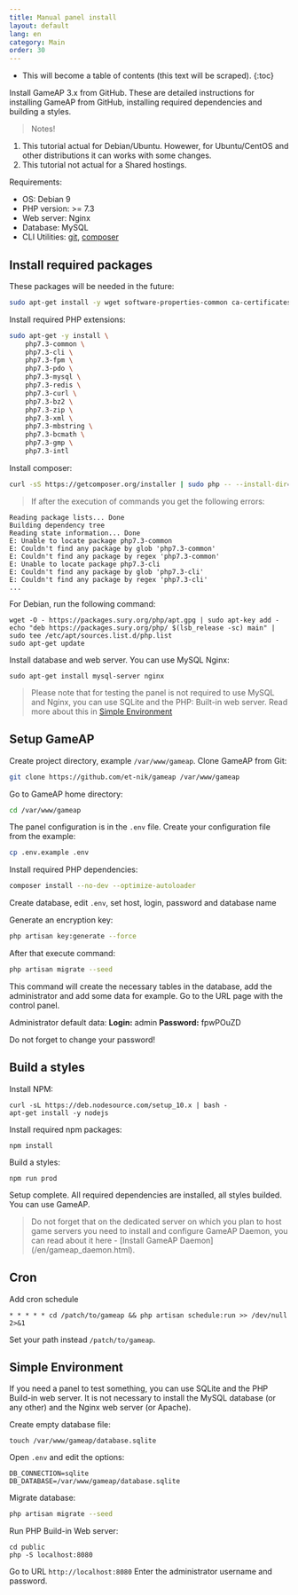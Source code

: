 ```yaml
---
title: Manual panel install
layout: default
lang: en
category: Main
order: 30
---
```


* This will become a table of contents (this text will be scraped).
{:toc}

Install GameAP 3.x from GitHub. These are detailed instructions for installing GameAP from GitHub, installing required dependencies and building a styles.

> Notes!
1. This tutorial actual for Debian/Ubuntu. Howewer, for Ubuntu/CentOS and other distributions it can works with some changes.
2. This tutorial not actual for a Shared hostings.

Requirements:
* OS: Debian 9
* PHP version: >= 7.3
* Web server: Nginx
* Database: MySQL
* CLI Utilities: [git](requirements.html#git), [composer](requirements.html#composer)

## Install required packages

These packages will be needed in the future:
```bash
sudo apt-get install -y wget software-properties-common ca-certificates apt-transport-https gnupg curl lsb-release
```

Install required PHP extensions:
```bash
sudo apt-get -y install \
    php7.3-common \
    php7.3-cli \
    php7.3-fpm \
    php7.3-pdo \
    php7.3-mysql \
    php7.3-redis \
    php7.3-curl \
    php7.3-bz2 \
    php7.3-zip \
    php7.3-xml \
    php7.3-mbstring \
    php7.3-bcmath \
    php7.3-gmp \
    php7.3-intl
```

Install composer:
```bash
curl -sS https://getcomposer.org/installer | sudo php -- --install-dir=/usr/local/bin --filename=composer
```

> If after the execution of commands you get the following errors:
```
Reading package lists... Done
Building dependency tree       
Reading state information... Done
E: Unable to locate package php7.3-common
E: Couldn't find any package by glob 'php7.3-common'
E: Couldn't find any package by regex 'php7.3-common'
E: Unable to locate package php7.3-cli
E: Couldn't find any package by glob 'php7.3-cli'
E: Couldn't find any package by regex 'php7.3-cli'
...
```
For Debian, run the following command:
```
wget -O - https://packages.sury.org/php/apt.gpg | sudo apt-key add -
echo "deb https://packages.sury.org/php/ $(lsb_release -sc) main" | sudo tee /etc/apt/sources.list.d/php.list
sudo apt-get update
```

Install database and web server. You can use MySQL Nginx:

```
sudo apt-get install mysql-server nginx
```

> Please note that for testing the panel is not required to use MySQL and Nginx, you can use SQLite and the PHP: Built-in web server.
Read more about this in [Simple Environment](#simple-environment)

## Setup GameAP

Create project directory, example `/var/www/gameap`. Clone GameAP from Git:
```bash
git clone https://github.com/et-nik/gameap /var/www/gameap
```

Go to GameAP home directory:

```bash
cd /var/www/gameap
```

The panel configuration is in the `.env` file. Create your configuration file from the example:
```bash
cp .env.example .env
```

Install required PHP dependencies:
```bash
composer install --no-dev --optimize-autoloader
```
Create database, edit `.env`, set host, login, password and database name

Generate an encryption key:
```bash
php artisan key:generate --force
```

After that execute command:
```bash
php artisan migrate --seed
```

This command will create the necessary tables in the database, add the administrator and add some data for example.
Go to the URL page with the control panel.

Administrator default data:
**Login:** admin
**Password:** fpwPOuZD

Do not forget to change your password!

## Build a styles

Install NPM:
```
curl -sL https://deb.nodesource.com/setup_10.x | bash -
apt-get install -y nodejs
```

Install required npm packages:
```
npm install
```

Build a styles:
```
npm run prod
```

Setup complete. All required dependencies are installed, all styles builded. You can use GameAP.

> Do not forget that on the dedicated server on which you plan to host game servers you need to install and configure GameAP Daemon, you can read about it here - [Install GameAP Daemon] (/en/gameap_daemon.html).

## Cron

Add cron schedule

```
* * * * * cd /patch/to/gameap && php artisan schedule:run >> /dev/null 2>&1
```

Set your path instead  `/patch/to/gameap`.

## Simple Environment

If you need a panel to test something, you can use SQLite and the PHP Build-in web server. It is not necessary to install the MySQL database (or any other) and the Nginx web server (or Apache).

Create empty database file:
```
touch /var/www/gameap/database.sqlite
```

Open `.env` and edit the options:
```
DB_CONNECTION=sqlite
DB_DATABASE=/var/www/gameap/database.sqlite
```

Migrate database:
```bash
php artisan migrate --seed
```

Run PHP Build-in Web server:
```
cd public
php -S localhost:8080
```

Go to URL `http://localhost:8080`
Enter the administrator username and password.
